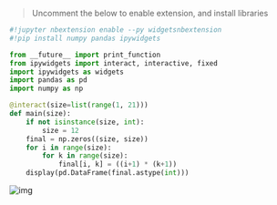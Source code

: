 > Uncomment the below to enable extension, and install libraries


```python
#!jupyter nbextension enable --py widgetsnbextension
#!pip install numpy pandas ipywidgets
```


```python
from __future__ import print_function
from ipywidgets import interact, interactive, fixed
import ipywidgets as widgets
import pandas as pd
import numpy as np

```


```python
@interact(size=list(range(1, 21)))
def main(size):
    if not isinstance(size, int):
        size = 12
    final = np.zeros((size, size))
    for i in range(size):
        for k in range(size):
            final[i, k] = ((i+1) * (k+1))
    display(pd.DataFrame(final.astype(int)))
```

![img](https://i.imgur.com/HdkpZ4Q.png)

